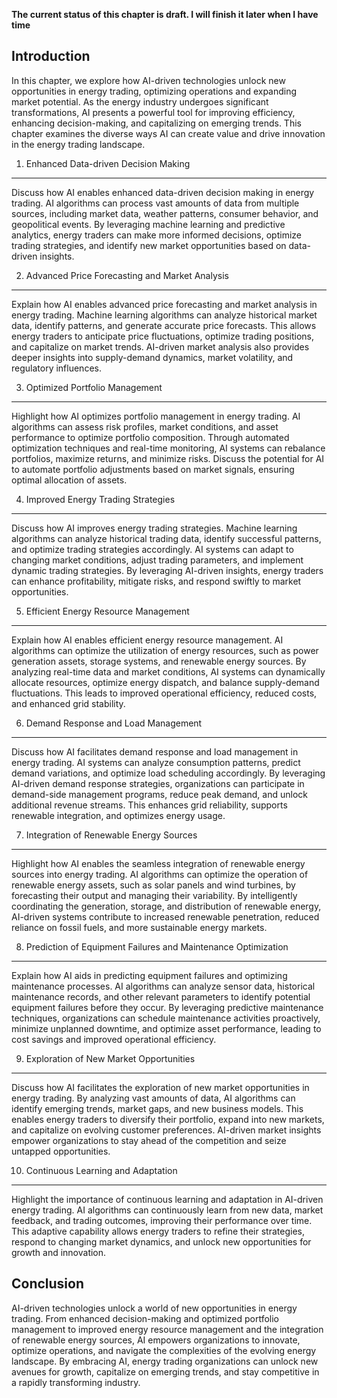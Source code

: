 **The current status of this chapter is draft. I will finish it later when I have time**

Introduction
------------

In this chapter, we explore how AI-driven technologies unlock new opportunities in energy trading, optimizing operations and expanding market potential. As the energy industry undergoes significant transformations, AI presents a powerful tool for improving efficiency, enhancing decision-making, and capitalizing on emerging trends. This chapter examines the diverse ways AI can create value and drive innovation in the energy trading landscape.

1. Enhanced Data-driven Decision Making
---------------------------------------

Discuss how AI enables enhanced data-driven decision making in energy trading. AI algorithms can process vast amounts of data from multiple sources, including market data, weather patterns, consumer behavior, and geopolitical events. By leveraging machine learning and predictive analytics, energy traders can make more informed decisions, optimize trading strategies, and identify new market opportunities based on data-driven insights.

2. Advanced Price Forecasting and Market Analysis
-------------------------------------------------

Explain how AI enables advanced price forecasting and market analysis in energy trading. Machine learning algorithms can analyze historical market data, identify patterns, and generate accurate price forecasts. This allows energy traders to anticipate price fluctuations, optimize trading positions, and capitalize on market trends. AI-driven market analysis also provides deeper insights into supply-demand dynamics, market volatility, and regulatory influences.

3. Optimized Portfolio Management
---------------------------------

Highlight how AI optimizes portfolio management in energy trading. AI algorithms can assess risk profiles, market conditions, and asset performance to optimize portfolio composition. Through automated optimization techniques and real-time monitoring, AI systems can rebalance portfolios, maximize returns, and minimize risks. Discuss the potential for AI to automate portfolio adjustments based on market signals, ensuring optimal allocation of assets.

4. Improved Energy Trading Strategies
-------------------------------------

Discuss how AI improves energy trading strategies. Machine learning algorithms can analyze historical trading data, identify successful patterns, and optimize trading strategies accordingly. AI systems can adapt to changing market conditions, adjust trading parameters, and implement dynamic trading strategies. By leveraging AI-driven insights, energy traders can enhance profitability, mitigate risks, and respond swiftly to market opportunities.

5. Efficient Energy Resource Management
---------------------------------------

Explain how AI enables efficient energy resource management. AI algorithms can optimize the utilization of energy resources, such as power generation assets, storage systems, and renewable energy sources. By analyzing real-time data and market conditions, AI systems can dynamically allocate resources, optimize energy dispatch, and balance supply-demand fluctuations. This leads to improved operational efficiency, reduced costs, and enhanced grid stability.

6. Demand Response and Load Management
--------------------------------------

Discuss how AI facilitates demand response and load management in energy trading. AI systems can analyze consumption patterns, predict demand variations, and optimize load scheduling accordingly. By leveraging AI-driven demand response strategies, organizations can participate in demand-side management programs, reduce peak demand, and unlock additional revenue streams. This enhances grid reliability, supports renewable integration, and optimizes energy usage.

7. Integration of Renewable Energy Sources
------------------------------------------

Highlight how AI enables the seamless integration of renewable energy sources into energy trading. AI algorithms can optimize the operation of renewable energy assets, such as solar panels and wind turbines, by forecasting their output and managing their variability. By intelligently coordinating the generation, storage, and distribution of renewable energy, AI-driven systems contribute to increased renewable penetration, reduced reliance on fossil fuels, and more sustainable energy markets.

8. Prediction of Equipment Failures and Maintenance Optimization
----------------------------------------------------------------

Explain how AI aids in predicting equipment failures and optimizing maintenance processes. AI algorithms can analyze sensor data, historical maintenance records, and other relevant parameters to identify potential equipment failures before they occur. By leveraging predictive maintenance techniques, organizations can schedule maintenance activities proactively, minimize unplanned downtime, and optimize asset performance, leading to cost savings and improved operational efficiency.

9. Exploration of New Market Opportunities
------------------------------------------

Discuss how AI facilitates the exploration of new market opportunities in energy trading. By analyzing vast amounts of data, AI algorithms can identify emerging trends, market gaps, and new business models. This enables energy traders to diversify their portfolio, expand into new markets, and capitalize on evolving customer preferences. AI-driven market insights empower organizations to stay ahead of the competition and seize untapped opportunities.

10. Continuous Learning and Adaptation
--------------------------------------

Highlight the importance of continuous learning and adaptation in AI-driven energy trading. AI algorithms can continuously learn from new data, market feedback, and trading outcomes, improving their performance over time. This adaptive capability allows energy traders to refine their strategies, respond to changing market dynamics, and unlock new opportunities for growth and innovation.

Conclusion
----------

AI-driven technologies unlock a world of new opportunities in energy trading. From enhanced decision-making and optimized portfolio management to improved energy resource management and the integration of renewable energy sources, AI empowers organizations to innovate, optimize operations, and navigate the complexities of the evolving energy landscape. By embracing AI, energy trading organizations can unlock new avenues for growth, capitalize on emerging trends, and stay competitive in a rapidly transforming industry.
